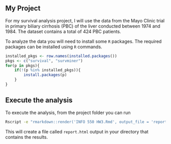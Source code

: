 ## My Project

For my survival analysis project, I will use the data from the Mayo Clinic  trial in primary biliary cirrhosis (PBC) of the liver conducted between 1974 and 1984. The dataset contains a total of 424 PBC patients.

To analyze the data you will need to install some `R` packages. The required packages can be installed using `R` commands.

``` r
installed_pkgs <- row.names(installed.packages())
pkgs <- c("survival", "survminer")
for(p in pkgs){
	if(!(p %in% installed_pkgs)){
		install.packages(p)
	}
}
```

## Execute the analysis

To execute the analysis, from the project folder you can run

``` bash
Rscript -e "rmarkdown::render('INFO 550 HW3.Rmd', output_file = 'report.html')"
```

This will create a file called `report.html` output in your directory that contains the results.
